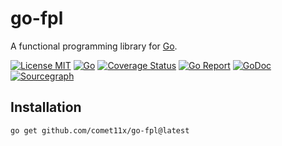 # go-fpl

A functional programming library for [Go](http://golang.org).

[![License MIT][License-Image]][License-Url]
[![Go][CI-CD-Image]][CI-CD-Url]
[![Coverage Status][Coverage-image]][Coverage-Url]
[![Go Report][Go-Report-Image]][Go-Report-Url]
[![GoDoc][GoDoc-Image]][GoDoc-Url]
[![Sourcegraph][Sourcegraph-Image]][Sourcegraph-Tmp-Url]

[CI-CD-Image]: https://github.com/Comet11x/go-fpl/actions/workflows/go.yml/badge.svg
[CI-CD-Url]: https://github.com/Comet11x/go-fpl/actions/workflows/go.yml
[License-Image]: https://img.shields.io/badge/License-MIT-blue.svg
[License-Url]: https://opensource.org/license/MIT
[GoDoc-Url]: https://pkg.go.dev/github.com/comet11x/go-fpl
[GoDoc-Image]: https://img.shields.io/badge/GoDoc-reference-007d9c
[Coverage-Url]: https://coveralls.io/github/comet11x/go-fpl
[Coverage-image]: https://coveralls.io/repos/github/comet11x/go-fpl/badge.svg?branch=main
[Go-Report-Url]: https://goreportcard.com/report/github.com/comet11x/go-fpl
[Go-Report-Image]: https://goreportcard.com/badge/github.com/comet11x/go-fpl
[Sourcegraph-Image]: https://sourcegraph.com/github.com/comet11x/go-fpl/-/badge.svg
[Sourcegraph-Url]: https://sourcegraph.com/github.com/comet11x/go-fpl?badge
[Sourcegraph-Tmp-Url]: https://github.com/Comet11x/go-fpl

## Installation

```shell
go get github.com/comet11x/go-fpl@latest
```
